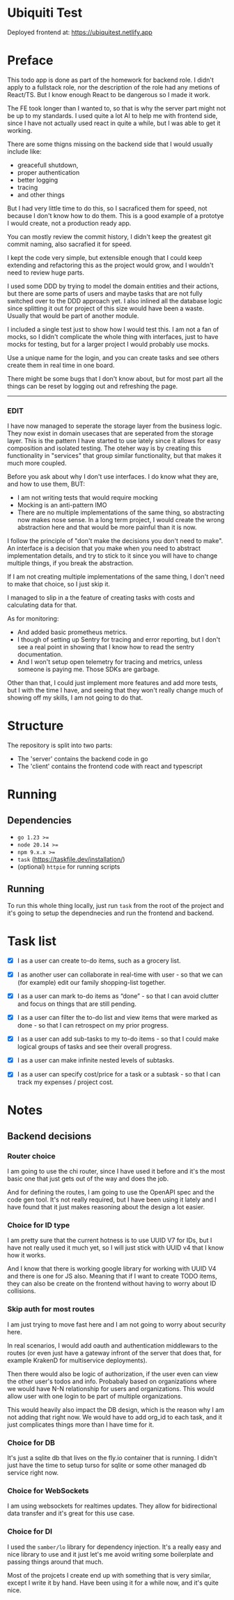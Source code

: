 # Ubiquiti Test

Deployed frontend at: https://ubiquitest.netlify.app

# Preface

This todo app is done as part of the homework for backend role. I didn't apply to a
fullstack role, nor the description of the role had any metions of React/TS. But I know enough
React to be dangerous so I made it work.

The FE took longer than I wanted to, so that is why the server part might not be
up to my standards. I used quite a lot AI to help me with frontend side, since I have
not actually used react in quite a while, but I was able to get it working.

There are some thigns missing on the backend side that I would usually include
like:
- greacefull shutdown,
- proper authentication
- better logging
- tracing
- and other things

But I had very little time to do this, so I sacraficed them for speed, not
because I don't know how to do them. This is a good example of a prototye I
would create, not a production ready app.

You can mostly review the commit history, I didn't keep the greatest git commit
naming, also sacrafied it for speed.

I kept the code very simple, but extensible enough that I could keep extending
and refactoring this as the project would grow, and I wouldn't need to review
huge parts.

I used some DDD by trying to model the domain entities and their actions, but
there are some parts of users and maybe tasks that are not fully switched over
to the DDD approach yet. I also inlined all the database logic since splitting
it out for project of this size would have been a waste. Usually that would be
part of another module.

I included a single test just to show how I would test this. I am not a fan of
mocks, so I didn't complicate the whole thing with interfaces, just to have
mocks for testing, but for a larger project I would probably use mocks.  

Use a unique name for the login, and you can create tasks and see others create
them in real time in one board.

There might be some bugs that I don't know about, but for most part all the
things can be reset by logging out and refreshing the page.

--- 

### EDIT

I have now managed to seperate the storage layer from the business logic. They
now exist in domain usecases that are seperated from the storage layer.
This is the pattern I have started to use
lately since it allows for easy composition and isolated testing. The oteher way
is by creating this functionality in "services" that group similar functionality,
but that makes it much more coupled.

Before you ask about why I don't use interfaces. I do know what they are, and
how to use them, BUT:
- I am not writing tests that would require mocking
- Mocking is an anti-pattern IMO
- There are no multiple implementations of the same thing, so abstracting now
makes nose sense. In a long term project, I would create the wrong abstraction
here and that would be more painful than it is now. 

I follow the principle of "don't make the decisions you don't need to make". An
interface is a decision that you make when you need to abstract implementation
details, and try to stick to it since you will have to change multiple things,
if you break the abstraction.

If I am not creating multiple implementations of the same thing, I don't need
to make that choice, so I just skip it.

I managed to slip in a the feature of creating tasks with costs and calculating
data for that.

As for monitoring:

- And added basic prometheus metrics. 
- I though of setting up Sentry for tracing and error reporting, but I don't see a
real point in showing that I know how to read the sentry documentation.
- And I won't setup open telemetry for tracing and metrics, unless someone is
paying me. Those SDKs are garbage.

Other than that, I could just implement more features and add more tests, but I
with the time I have, and seeing that they won't really change much of showing
off my skills, I am not going to do that.

# Structure

The repository is split into two parts: 

- The 'server' contains the backend code in go 
- The 'client' contains the frontend code with react and typescript

# Running

## Dependencies

- `go 1.23 >=`
- `node 20.14 >=`
- `npm 9.x.x >=`
- `task` (https://taskfile.dev/installation/)
- (optional) `httpie` for running scripts

## Running 

To run this whole thing locally, just run `task` from the root of the project
and it's going to setup the dependnecies and run the frontend and backend.

# Task list

- [x] I as a user can create to-do items, such as a grocery list. 
- [x] I as another user can collaborate in real-time with user - so that we can 
(for example) edit our family shopping-list together.

- [x] I as a user can mark to-do items as “done” - so that I can avoid clutter and focus on
things that are still pending.
- [x] I as a user can filter the to-do list and view items that were marked as done - so that I
can retrospect on my prior progress.
- [x] I as a user can add sub-tasks to my to-do items - so that I could make logical groups of
tasks and see their overall progress.
- [x] I as a user can make infinite nested levels of subtasks.
- [x] I as a user can specify cost/price for a task or a subtask - so that I can track my
expenses / project cost.


# Notes

## Backend decisions

### Router choice

I am going to use the chi router, since I have used it before and it's the most
basic one that just gets out of the way and does the job.

And for defining the routes, I am going to use the OpenAPI spec and the code gen
tool. It's not really required, but I have been using it lately and I have found
that it just makes reasoning about the design a lot easier.

### Choice for ID type

I am pretty sure that the current hotness is to use UUID V7 for IDs, but I have
not really used it much yet, so I will just stick with UUID v4 that I know how
it works.

And I know that there is working google library for working with UUID V4 and
there is one for JS also. Meaning that if I want to create TODO items, they can
also be create on the frontend without having to worry about ID collisions.

### Skip auth for most routes

I am just trying to move fast here and I am not going to worry about security
here. 

In real scenarios, I would add oauth and authentication middlewars to the routes (or even
just have a gateway infront of the server that does that, for example KrakenD
for multiservice deployments).

Then there would also be logic of authorization, if the user even can view the
other user's todos and info. Probabaly based on organizations where we would
have N-N relationship for users and organizations. This would allow user with
one login to be part of multiple organizations.

This would heavily also impact the DB design, which is the reason why I am not
adding that right now. We would have to add org_id to each task, and it just
complicates things more than I have time for it.

### Choice for DB

It's just a sqlite db that lives on the fly.io container that is running. I
didn't just have the time to setup turso for sqlite or some other managed db
service right now.

### Choice for WebSockets

I am using websockets for realtimes updates. They allow for bidirectional data
transfer and it's great for this use case.


### Choice for DI

I used the `samber/lo` library for dependency injection. It's a really easy and
nice library to use and it just let's me avoid writing some boilerplate and
passing things around that much. 

Most of the projcets I create end up with something that is very similar, except
I write it by hand. Have been using it for a while now, and it's quite nice.
